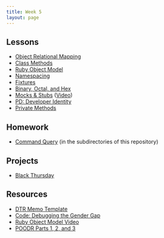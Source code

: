 ```yaml
---
title: Week 5
layout: page
---
```


## Lessons

* [Object Relational Mapping](../lessons/object_relational_mapping)
* [Class Methods](../slides/class_methods)
* [Ruby Object Model](../lessons/ruby_object_model_alt)
* [Namespacing](../lessons/intro_to_namespacing)
* [Fixtures](../lessons/fixtures)
* [Binary, Octal, and Hex](lessons/number_systems)
* [Mocks & Stubs](../lessons/mocks_stubs) ([Video](https://vimeo.com/157333800))
* [PD: Developer Identity](../../career_development_curriculum/module_one/developer_identity)
* [Private Methods](../lessons/private_methods)


## Homework

* [Command Query](https://github.com/turingschool/ruby-exercises/) (in the subdirectories of this repository)


## Projects

* [Black Thursday](../projects/black_thursday)


## Resources

* [DTR Memo Template](https://docs.google.com/document/d/1zMtgWhODQuP3KBNhrg6PtmPUkw0DIskqgggeyEzYZi4/edit)
* [Code: Debugging the Gender Gap](https://www.codedoc.co/)
* [Ruby Object Model Video](https://vimeo.com/160952993)
* [POODR Parts 1, 2, and 3](../lessons/performance_of_code)
